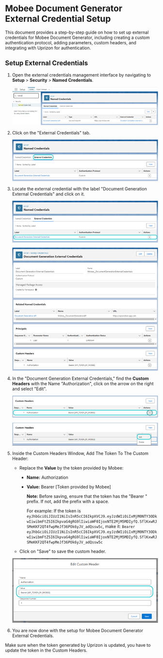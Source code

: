 # Mobee Document Generator External Credential Setup

This document provides a step-by-step guide on how to set up external credentials for Mobee Document Generator, including creating a custom authentication protocol, adding parameters, custom headers, and integrating with Uprizon for authentication.

## Setup External Credentials

1. Open the external credentials management interface by navigating to **Setup** > **Security** > **Named Credentials**.

   ![Sample Image](./img/Setup-Named-Credential.png)

2. Click on the "External Credentials" tab.

   ![Sample Image](./img/Named-Credentials.png)

3. Locate the external credential with the label "Document Generation External Credentials" and click on it.

   ![Sample Image](./img/External-Credentials.png)

   ![Sample Image](./img/External-Credentials-Page.png)

4. In the "Document Generation External Credentials," find the **Custom Headers** with the Name "Authorization", click on the arrow on the right and select "Edit".

   ![Sample Image](./img/Custom-Headers.png)

   ![Sample Image](./img/Custom-Headers-Edit-Button.png)

5. Inside the Custom Headers Window, Add The Token To The Custom Header:
    - Replace the **Value** by the token provided by Mobee:
        - **Name:** Authorization
        - **Value:** Bearer [Token provided by Mobee]

          **Note:** Before saving, ensure that the token has the "Bearer " prefix. If not, add the prefix with a space. 
          
            For example: If the token is `eyJhbGciOiJIUzI1NiIsInR5cCI6IkpXVCJ9.eyJzdWIiOiIxMjM0NTY3ODkwIiwibmFtZSI6IkpvaG4gRG9lIiwiaWF0IjoxNTE2MjM5MDIyfQ.SflKxwRJSMeKKF2QT4fwpMeJf36POk6yJV_adQssw5c`, make it: `Bearer eyJhbGciOiJIUzI1NiIsInR5cCI6IkpXVCJ9.eyJzdWIiOiIxMjM0NTY3ODkwIiwibmFtZSI6IkpvaG4gRG9lIiwiaWF0IjoxNTE2MjM5MDIyfQ.SflKxwRJSMeKKF2QT4fwpMeJf36POk6yJV_adQssw5c`

    - Click on "Save" to save the custom header.
    
   ![Sample Image](./img/Custom-Headers-Windows.png)

6. You are now done with the setup for Mobee Document Generator External Credentials.

Make sure when the token generated by Uprizon is updated, you have to update the token in the Custom Headers.
